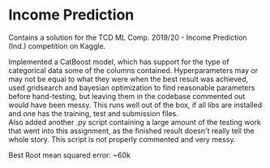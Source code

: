 # Income Prediction 

Contains a solution for the TCD ML Comp. 2019/20 - Income Prediction (Ind.) competition on Kaggle.

Implemented a CatBoost model, which has support for the type of categorical data some of the columns contained. Hyperparameters may or may not be equal to what they were when the best result was achieved, used gridsearch and bayesian optimization to find reasonable parameters before hand-testing, but leaving them in the codebase commented out would have been messy. This runs well out of the box, if all libs are installed and one has the training, test and submission files.   
Also added another .py script containing a large amount of the testing work that went into this assignment, as the finished result doesn't really tell the whole story. This script is not properly commented and very messy.

Best Root mean squared error: ~60k

